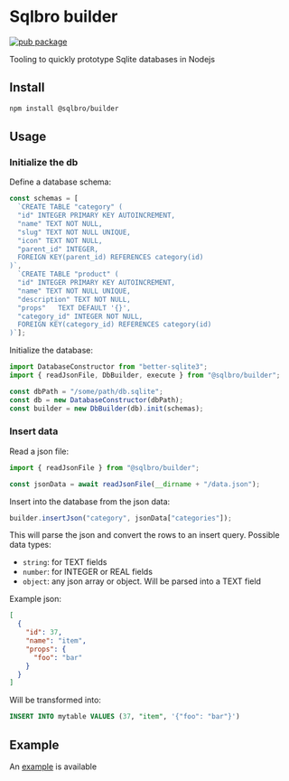 # Sqlbro builder

[![pub package](https://img.shields.io/npm/v/@sqlbro/builder)](https://www.npmjs.com/package/@sqlbro/builder)

Tooling to quickly prototype Sqlite databases in Nodejs

## Install

```bash
npm install @sqlbro/builder
```

## Usage

### Initialize the db

Define a database schema:

```ts
const schemas = [
  `CREATE TABLE "category" (
  "id" INTEGER PRIMARY KEY AUTOINCREMENT,
  "name" TEXT NOT NULL,
  "slug" TEXT NOT NULL UNIQUE,
  "icon" TEXT NOT NULL,
  "parent_id" INTEGER,
  FOREIGN KEY(parent_id) REFERENCES category(id)
)`,
  `CREATE TABLE "product" (
  "id" INTEGER PRIMARY KEY AUTOINCREMENT,
  "name" TEXT NOT NULL UNIQUE,
  "description"	TEXT NOT NULL,
  "props"	TEXT DEFAULT '{}',
  "category_id" INTEGER NOT NULL,
  FOREIGN KEY(category_id) REFERENCES category(id)
)`];
```

Initialize the database:

```ts
import DatabaseConstructor from "better-sqlite3";
import { readJsonFile, DbBuilder, execute } from "@sqlbro/builder";

const dbPath = "/some/path/db.sqlite";
const db = new DatabaseConstructor(dbPath);
const builder = new DbBuilder(db).init(schemas);
```

### Insert data

Read a json file:

```ts
import { readJsonFile } from "@sqlbro/builder";

const jsonData = await readJsonFile(__dirname + "/data.json");
```

Insert into the database from the json data:

```ts
builder.insertJson("category", jsonData["categories"]);
```

This will parse the json and convert the rows to an insert query. Possible data types:

- `string`: for TEXT fields
- `number`: for INTEGER or REAL fields
- `object`: any json array or object. Will be parsed into a TEXT field

Example json:

```json
[
  {
    "id": 37,
    "name": "item",
    "props": {
      "foo": "bar"
    }
  }
]
```

Will be transformed into:

```sql
INSERT INTO mytable VALUES (37, "item", '{"foo": "bar"}')
```

## Example

An [example](https://github.com/synw/sqlbro/tree/main/example/db) is available

